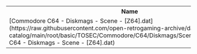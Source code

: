 <table>
<tr><th>Name</th><th>Size</th></tr>
<tr><td>
[Commodore C64 - Diskmags - Scene - [Z64].dat](https://raw.githubusercontent.com/open-retrogaming-archive/dat-catalog/main/root/basic/TOSEC/Commodore/C64/Diskmags/Scene/[Z64]/Commodore C64 - Diskmags - Scene - [Z64].dat)
</td><td>960986</td></tr>
</table>
